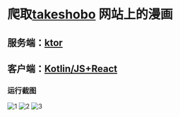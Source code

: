 # 爬取[takeshobo](https://gammaplus.takeshobo.co.jp/) 网站上的漫画

## 服务端：[ktor](https://ktor.io/)

## 客户端：[Kotlin/JS+React](https://kotlinlang.org/docs/js-get-started.html)

### 运行截图

<img src="https://gitea.kirito.cool/panqihua/takeshobo/media/branch/master/screenshot/1.png" alt="1"/>
<img src="https://gitea.kirito.cool/panqihua/takeshobo/media/branch/master/screenshot/2.png" alt="2"/>
<img src="https://gitea.kirito.cool/panqihua/takeshobo/media/branch/master/screenshot/3.png" alt="3"/>